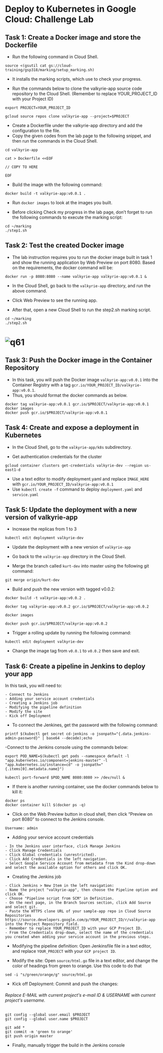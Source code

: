 # Deploy to Kubernetes in Google Cloud: Challenge Lab

## Task 1: Create a Docker image and store the Dockerfile

- Run the following command in Cloud Shell.

```
source <(gsutil cat gs://cloud-training/gsp318/marking/setup_marking.sh)
```

- It installs the marking scripts, which use to check your progress.

- Run the commands below to clone the valkyrie-app source code repository to the Cloud Shell. (Remember to replace YOUR_PROJECT_ID with your Project ID)

```
export PROJECT=YOUR_PROJECT_ID
```
```
gcloud source repos clone valkyrie-app --project=$PROJECT
```

- Create a Dockerfile under the valkyrie-app directory and add the configuration to the file.
- Copy the given codes from the lab page to the following snippet, and then run the commands in the Cloud Shell.

```
cd valkyrie-app

cat > Dockerfile <<EOF

// COPY TO HERE

EOF
```

- Build the image with the following command:

```
docker build -t valkyrie-app:v0.0.1 .
```

- Run `docker images` to look at the images you built.

- Before clicking Check my progress in the lab page, don’t forget to run the following commands to execute the marking script:

```
cd ~/marking
./step1.sh
```

## Task 2: Test the created Docker image

- The lab instruction requires you to run the docker image built in task 1 and show the running application by Web Preview on port 8080. Based on the requirements, the docker command will be:

```
docker run -p 8080:8080 --name valkyrie-app valkyrie-app:v0.0.1 &
```

- In the Cloud Shell, go back to the `valkyrie-app` directory, and run the above command.
- Click Web Preview to see the running app.

- After that, open a new Cloud Shell to run the step2.sh marking script.

```
cd ~/marking
./step2.sh
```

# ![q61](./Assets/Q6_1.png)

## Task 3: Push the Docker image in the Container Repository

- In this task, you will push the Docker image `valkyrie-app:v0.0.1` into the Container Registry with a tag `gcr.io/YOUR_PROJECT_ID/valkyrie-app:v0.0.1`.
- Thus, you should format the docker commands as below.

```
docker tag valkyrie-app:v0.0.1 gcr.io/$PROJECT/valkyrie-app:v0.0.1
docker images
docker push gcr.io/$PROJECT/valkyrie-app:v0.0.1
```

## Task 4: Create and expose a deployment in Kubernetes

- In the Cloud Shell, go to the `valkyrie-app/k8s` subdirectory.

- Get authentication credentials for the cluster

```
gcloud container clusters get-credentials valkyrie-dev --region us-east1-d
```

- Use a text editor to modify deployment.yaml and replace `IMAGE_HERE` with `gcr.io/YOUR_PROJECT_ID/valkyrie-app:v0.0.1`
- Use `kubectl create -f` command to deploy `deployment.yaml` and `service.yaml`

## Task 5: Update the deployment with a new version of valkyrie-app

- Increase the replicas from 1 to 3

```
kubectl edit deployment valkyrie-dev
```

- Update the deployment with a new version of `valkyrie-app`
- Go back to the `valkyrie-app` directory in the Cloud Shell.

- Merge the branch called `kurt-dev` into master using the following git command:

```
git merge origin/kurt-dev
```

- Build and push the new version with tagged v0.0.2:

```
docker build -t valkyrie-app:v0.0.2 .

docker tag valkyrie-app:v0.0.2 gcr.io/$PROJECT/valkyrie-app:v0.0.2

docker images

docker push gcr.io/$PROJECT/valkyrie-app:v0.0.2
```

- Trigger a rolling update by running the following command:

```
kubectl edit deployment valkyrie-dev
```

- Change the image tag from `v0.0.1` to `v0.0.2` then save and exit.

## Task 6: Create a pipeline in Jenkins to deploy your app

In this task, you will need to:

```
- Connect to Jenkins
- Adding your service account credentials
- Creating a Jenkins job
- Modifying the pipeline definition
- Modify the site
- Kick off Deployment
```

- To connect the Jenkines,
  get the password with the following command:

```
printf $(kubectl get secret cd-jenkins -o jsonpath="{.data.jenkins-admin-password}" | base64 --decode);echo
```

-Connect to the Jenkins console using the commands below:

```
export POD_NAME=$(kubectl get pods --namespace default -l "app.kubernetes.io/component=jenkins-master" -l "app.kubernetes.io/instance=cd" -o jsonpath="{.items[0].metadata.name}")

kubectl port-forward $POD_NAME 8080:8080 >> /dev/null &
```

- If there is another running container, use the docker commands below to kill it:

```
docker ps
docker container kill $(docker ps -q)
```

- Click on the Web Preview button in cloud shell, then click “Preview on port 8080” to connect to the Jenkins console.

```
Username: admin
```

- Adding your service account credentials

```
- In the Jenkins user interface, click Manage Jenkins
- Click Manage Credentials
- Click Global credentials (unrestricted).
- Click Add Credentials in the left navigation.
- Select Google Service Account from metadata from the Kind drop-down and select the available option for others and click OK.
```

- Creating the Jenkins job

```
- Click Jenkins > New Item in the left navigation:
- Name the project "valkyrie-app", then choose the Pipeline option and click OK.
- Choose "Pipeline script from SCM" in Definition.
- On the next page, in the Branch Sources section, click Add Source and select git.
- Paste the HTTPS clone URL of your sample-app repo in Cloud Source Repositories https://source.developers.google.com/p/YOUR_PROJECT_ID/r/valkyrie-app into the Project Repository field.
- Remember to replace YOUR_PROJECT_ID with your GCP Project ID.
- From the Credentials drop-down, select the name of the credentials you created when adding your service account in the previous steps.
```

- Modifying the pipeline definition:
  Open Jenkinsfile file in a text editor, and replace `YOUR_PROJECT` with your `GCP project ID`.

- Modify the site: Open `source/html.go` file in a text editor, and change the color of headings from green to orange. Use this code to do that

```
sed -i "s/green/orange/g" source/html.go
```

- Kick off Deployment: Commit and push the changes:

######  Replace E-MAIL with current project's e-mail ID & USERNAME with current project's username.

```
git config --global user.email $PROJECT
git config --global user.name $PROJECT

git add *
git commit -m 'green to orange'
git push origin master
```

- Finally, manually trigger the build in the Jenkins console
